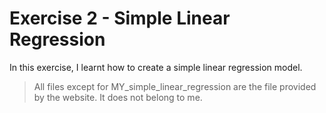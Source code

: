 # Exercise 2 - Simple Linear Regression

In this exercise, I learnt how to create a simple linear regression model.

> All files except for MY_simple_linear_regression are the file provided by the website. It does not belong to me.